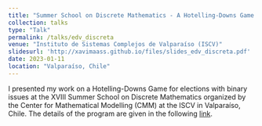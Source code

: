```yaml
---
title: "Summer School on Discrete Mathematics - A Hotelling-Downs Game for Strategic Candidacy with Binary Issues"
collection: talks
type: "Talk"
permalink: /talks/edv_discreta
venue: "Instituto de Sistemas Complejos de Valparaíso (ISCV)"
slidesurl: 'http://xavimaass.github.io/files/slides_edv_discreta.pdf'
date: 2023-01-11
location: "Valparaíso, Chile"
---
```


I presented my work on a Hotelling-Downs Game for elections with binary issues at the XVIII Summer School on Discrete Mathematics organized by the Center for Mathematical Modelling (CMM) at the ISCV in Valparaíso, Chile. The details of the program are given in the following [link](https://eventos.cmm.uchile.cl/discretas2023/programa/).